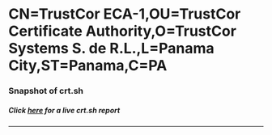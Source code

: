 # CN=TrustCor ECA-1,OU=TrustCor Certificate Authority,O=TrustCor Systems S. de R.L.,L=Panama City,ST=Panama,C=PA
### Snapshot of crt.sh
##### Click [here](https://crt.sh/?q=Serial_F07F8D0460C8FF10) for a live crt.sh report

---
